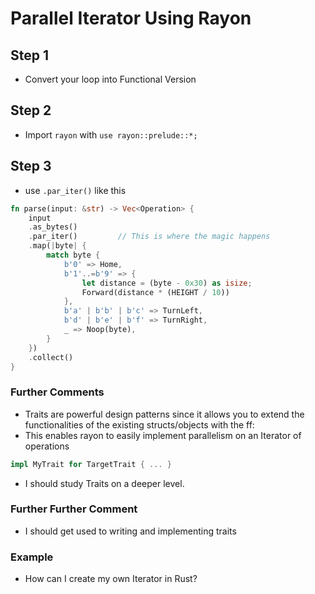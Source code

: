 # Parallel Iterator Using Rayon


## Step 1
- Convert your loop into Functional Version

## Step 2
- Import `rayon` with `use rayon::prelude::*;`

## Step 3
- use `.par_iter()` like this

```rust
fn parse(input: &str) -> Vec<Operation> {
    input
    .as_bytes()
    .par_iter()         // This is where the magic happens
    .map(|byte| {
        match byte {
            b'0' => Home,
            b'1'..=b'9' => {
                let distance = (byte - 0x30) as isize;
                Forward(distance * (HEIGHT / 10))
            },
            b'a' | b'b' | b'c' => TurnLeft,
            b'd' | b'e' | b'f' => TurnRight,
            _ => Noop(byte),
        }
    })
    .collect()
}
```

### Further Comments
- Traits are powerful design patterns since it allows you to extend the functionalities of the existing structs/objects with the ff:
- This enables rayon to easily implement parallelism on an Iterator of operations
  
```rust
impl MyTrait for TargetTrait { ... }
```
- I should study Traits on a deeper level.

### Further Further Comment
- I should get used to writing and implementing traits
  
### Example
- How can I create my own Iterator in Rust?
